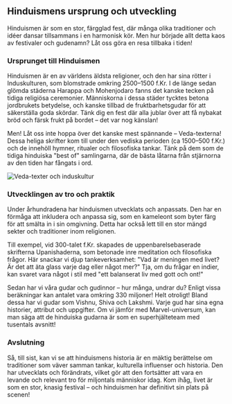 ## Hinduismens ursprung och utveckling

Hinduismen är som en stor, färgglad fest, där många olika traditioner och idéer dansar tillsammans i en harmonisk kör. Men hur började allt detta kaos av festivaler och gudenamn? Låt oss göra en resa tillbaka i tiden!

### Ursprunget till Hinduismen

Hinduismen är en av världens äldsta religioner, och den har sina rötter i Induskulturen, som blomstrade omkring 2500–1500 f.Kr. I de länge sedan glömda städerna Harappa och Mohenjodaro fanns det kanske tecken på tidiga religiösa ceremonier. Människorna i dessa städer tycktes betona jordbrukets betydelse, och kanske tillbad de fruktbarhetsgudar för att säkerställa goda skördar. Tänk dig en fest där alla jublar över att få nybakat bröd och färsk frukt på bordet – det var nog känslan!

Men! Låt oss inte hoppa över det kanske mest spännande – Veda-texterna! Dessa heliga skrifter kom till under den vediska perioden (ca 1500–500 f.Kr.) och de innehöll hymner, ritualer och filosofiska tankar. Tänk på dem som de tidiga hinduiska "best of" samlingarna, där de bästa låtarna från stjärnorna av den tiden har fångats i ord.

![Veda-texter och induskultur](https://example.com/veda_induskultur.jpg)

### Utvecklingen av tro och praktik

Under århundradena har hinduismen utvecklats och anpassats. Den har en förmåga att inkludera och anpassa sig, som en kameleont som byter färg för att smälta in i sin omgivning. Detta har också lett till en stor mängd sekter och traditioner inom religionen.

Till exempel, vid 300-talet f.Kr. skapades de uppenbarelsebaserade skrifterna Upanishaderna, som betonade inre meditation och filosofiska frågor. Här snackar vi djup tankeverksamhet: "Vad är meningen med livet? Är det att äta glass varje dag eller något mer?" Tja, om du frågar en indier, kan svaret vara något i stil med "ett balanserat liv med gott och ont!" 

Sedan har vi våra gudar och gudinnor – hur många, undrar du? Enligt vissa beräkningar kan antalet vara omkring 330 miljoner! Helt otroligt! Bland dessa har vi gudar som Vishnu, Shiva och Lakshmi. Varje gud har sina egna historier, attribut och uppgifter. Om vi jämför med Marvel-universum, kan man säga att de hinduiska gudarna är som en superhjälteteam med tusentals avsnitt!

### Avslutning

Så, till sist, kan vi se att hinduismens historia är en mäktig berättelse om traditioner som väver samman tankar, kulturella influenser och historia. Den har utvecklats och förändrats, vilket gör att den fortsätter att vara en levande och relevant tro för miljontals människor idag. Kom ihåg, livet är som en stor, knasig festival – och hinduismen har definitivt sin plats på scenen!
